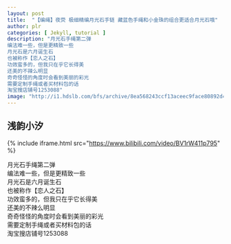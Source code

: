 ```yaml
---
layout: post
title:  "【编绳】夜荧 极细精编月光石手链 藏蓝色手绳和小金珠的组合更适合月光石哦"
author: plr
categories: [ Jekyll, tutorial ]
description: "月光石手绳第二弹
编法难一些，但是更精致一些
月光石是六月诞生石
也被称作【恋人之石】
功效蛮多的，但我只在乎它长得美
还美的不辣么明显
奇奇怪怪的角度时会看到美丽的彩光
需要定制手绳或者买材料包的话
淘宝搜店铺号1253088"
image: "http://i1.hdslb.com/bfs/archive/8ea568243ccf13aceec9face80892d4e05d732d6.jpg"
---
```

## 浅韵小汐

{% include iframe.html src="https://www.bilibili.com/video/BV1rW411p795" %}

月光石手绳第二弹<br>编法难一些，但是更精致一些<br>月光石是六月诞生石<br>也被称作【恋人之石】<br>功效蛮多的，但我只在乎它长得美<br>还美的不辣么明显<br>奇奇怪怪的角度时会看到美丽的彩光<br>需要定制手绳或者买材料包的话<br>淘宝搜店铺号1253088

